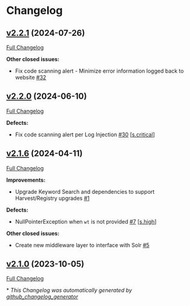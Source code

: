# Changelog

## [v2.2.1](https://github.com/NASA-PDS/search-ui-legacy/tree/v2.2.1) (2024-07-26)

[Full Changelog](https://github.com/NASA-PDS/search-ui-legacy/compare/v2.2.0...v2.2.1)

**Other closed issues:**

- Fix code scanning alert - Minimize error information logged back to website [\#32](https://github.com/NASA-PDS/search-ui-legacy/issues/32)

## [v2.2.0](https://github.com/NASA-PDS/search-ui-legacy/tree/v2.2.0) (2024-06-10)

[Full Changelog](https://github.com/NASA-PDS/search-ui-legacy/compare/v2.1.6...v2.2.0)

**Defects:**

- Fix code scanning alert per Log Injection [\#30](https://github.com/NASA-PDS/search-ui-legacy/issues/30) [[s.critical](https://github.com/NASA-PDS/search-ui-legacy/labels/s.critical)]

## [v2.1.6](https://github.com/NASA-PDS/search-ui-legacy/tree/v2.1.6) (2024-04-11)

[Full Changelog](https://github.com/NASA-PDS/search-ui-legacy/compare/v2.1.0...v2.1.6)

**Improvements:**

- Upgrade Keyword Search and dependencies to support Harvest/Registry upgrades [\#1](https://github.com/NASA-PDS/search-ui-legacy/issues/1)

**Defects:**

- NullPointerException when `wt` is not provided [\#7](https://github.com/NASA-PDS/search-ui-legacy/issues/7) [[s.high](https://github.com/NASA-PDS/search-ui-legacy/labels/s.high)]

**Other closed issues:**

- Create new middleware layer to interface with Solr [\#5](https://github.com/NASA-PDS/search-ui-legacy/issues/5)

## [v2.1.0](https://github.com/NASA-PDS/search-ui-legacy/tree/v2.1.0) (2023-10-05)

[Full Changelog](https://github.com/NASA-PDS/search-ui-legacy/compare/aeca3206a0fae3d911ce6f23d68e84656a6074cf...v2.1.0)



\* *This Changelog was automatically generated by [github_changelog_generator](https://github.com/github-changelog-generator/github-changelog-generator)*
